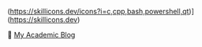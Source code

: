 (https://skillicons.dev/icons?i=c,cpp,bash,powershell,qt)](https://skillicons.dev)

📖 [My Academic Blog](https://nniemeir.github.io/niemeir-computing/) 


